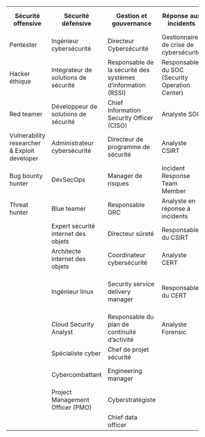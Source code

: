 <table>
    <tr>
        <th>Sécurité offensive</th>
        <th>Sécurité défensive</th>
        <th>Gestion et gouvernance</th>
        <th>Réponse aux incidents</th>
        <th>Recherche et développement</th>
        <th>Formation et sensibilisation</th>
        <th>Juridique et conformité</th>
        <th>Sécurité des données et de l'IA</th>
        <th>Sécurité des réseaux et des infrastructures</th>
        <th>Sécurité applicative</th>
    </tr>
    <tr>
        <td>Pentester</td>
        <td>Ingénieur cybersécurité</td>
        <td>Directeur Cybersécurité</td>
        <td>Gestionnaire de crise de cybersécurité</td>
        <td>Cryptologue</td>
        <td>Formateur en cybersécurité</td>
        <td>Délégué à la protection des données</td>
        <td>Analyste de la menace cybersécurité</td>
        <td>Architecte Cybersécurité</td>
        <td>Développeur full stack</td>
    </tr>
    <tr>
        <td>Hacker éthique</td>
        <td>Intégrateur de solutions de sécurité</td>
        <td>Responsable de la sécurité des systèmes d’information (RSSI)</td>
        <td>Responsable du SOC (Security Operation Center)</td>
        <td>Chercheur en sécurité des systèmes d'information</td>
        <td>Security awareness officer</td>
        <td>Juriste spécialisé en cybersécurité</td>
        <td>Expert en IA</td>
        <td>Architecte réseau</td>
        <td>Développeur web</td>
    </tr>
    <tr>
        <td>Red teamer</td>
        <td>Développeur de solutions de sécurité</td>
        <td>Chief Information Security Officer (CISO)</td>
        <td>Analyste SOC</td>
        <td>Malware analyst</td>
        <td>Coach d’IA / Entraîneur d’IA</td>
        <td>Consultant conformité</td>
        <td>Ingénieur IA</td>
        <td>Administrateur réseau</td>
        <td>Développeur front-end</td>
    </tr>
    <tr>
        <td>Vulnerability researcher & Exploit developer</td>
        <td>Administrateur cybersécurité</td>
        <td>Directeur de programme de sécurité</td>
        <td>Analyste CSIRT</td>
        <td>OSINT Analyst</td>
        <td>Chargé de communication spécialisé en cybersécurité</td>
        <td>Responsable de l’éthique IA</td>
        <td>Data analyst</td>
        <td>Administrateur système</td>
        <td>Développeur back-end</td>
    </tr>
    <tr>
        <td>Bug bounty hunter</td>
        <td>DevSecOps</td>
        <td>Manager de risques</td>
        <td>Incident Response Team Member</td>
        <td>Media exploitation analyst</td>
        <td></td>
        <td>Légiste IA</td>
        <td>Data scientist</td>
        <td>Ingénieur avant-vente cybersécurité</td>
        <td>Développeur blockchain</td>
    </tr>
    <tr>
        <td>Threat hunter</td>
        <td>Blue teamer</td>
        <td>Responsable GRC</td>
        <td>Analyste en réponse à incidents</td>
        <td>Chercheur en cybersécurité comportementale</td>
        <td></td>
        <td>Auditeur de sécurité organisationnelle</td>
        <td>Ingénieur en machine learning</td>
        <td>Ingénieur big data</td>
        <td>Développeur no code</td>
    </tr>
    <tr>
        <td></td>
        <td>Expert sécurité internet des objets</td>
        <td>Directeur sûreté</td>
        <td>Responsable du CSIRT</td>
        <td>Spécialiste en Cybersécurité Quantique</td>
        <td></td>
        <td>Auditeur de sécurité technique</td>
        <td>Architecte en cybersécurité de l’IA</td>
        <td>Développeur big data</td>
        <td>Product builder no code</td>
    </tr>
    <tr>
        <td></td>
        <td>Architecte internet des objets</td>
        <td>Coordinateur cybersécurité</td>
        <td>Analyste CERT</td>
        <td>Analyste cybersécurité</td>
        <td></td>
        <td>Responsable des assurances</td>
        <td>Analyste en sécurité des blockchains</td>
        <td></td>
        <td>Expert no code</td>
    </tr>
    <tr>
        <td></td>
        <td>Ingénieur linux</td>
        <td>Security service delivery manager</td>
        <td>Responsable du CERT</td>
        <td></td>
        <td></td>
        <td>Responsable du contrôle interne</td>
        <td>Expert en cybersécurité environnementale (GreenSec Analyst)</td>
        <td></td>
        <td>Maker no code</td>
    </tr>
    <tr>
        <td></td>
        <td>Cloud Security Analyst</td>
        <td>Responsable du plan de continuité d’activité</td>
        <td>Analyste Forensic</td>
        <td></td>
        <td></td>
        <td></td>
        <td>Prompt Engineer</td>
        <td></td>
        <td>Spécialiste en développement sécurisé</td>
    </tr>
    <tr>
        <td></td>
        <td>Spécialiste cyber</td>
        <td>Chef de projet sécurité</td>
        <td></td>
        <td></td>
        <td></td>
        <td></td>
        <td>Wizard of Oz</td>
        <td></td>
        <td>DevOps</td>
    </tr>
    <tr>
        <td></td>
        <td>Cybercombattant</td>
        <td>Engineering manager</td>
        <td></td>
        <td></td>
        <td></td>
        <td></td>
        <td>Concepteur de personnalités d’IA / Psydesigner</td>
        <td></td>
        <td>Chargé de projet Chatbot</td>
    </tr>
    <tr>
        <td></td>
        <td>Project Management Officer (PMO)</td>
        <td>Cyberstratégiste</td>
        <td></td>
        <td></td>
        <td></td>
        <td></td>
        <td>Explicateur d’IA</td>
        <td></td>
        <td>Chef de produit cybersécurité</td>
    </tr>
    <tr>
        <td></td>
        <td></td>
        <td>Chief data officer</td>
        <td></td>
        <td></td>
        <td></td>
        <td></td>
        <td>Contrôleur des performances IA</td>
        <td></td>
        <td></td>
    </tr>
</table>

